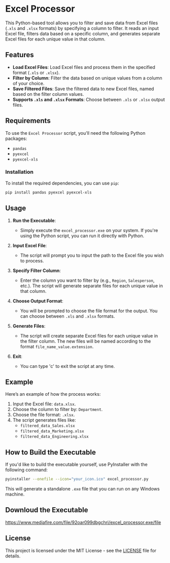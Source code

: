 # Excel Processor

This Python-based tool allows you to filter and save data from Excel files (`.xls` and `.xlsx` formats) by specifying a column to filter. It reads an input Excel file, filters data based on a specific column, and generates separate Excel files for each unique value in that column.

## Features
- **Load Excel Files**: Load Excel files and process them in the specified format (`.xls` or `.xlsx`).
- **Filter by Column**: Filter the data based on unique values from a column of your choice.
- **Save Filtered Files**: Save the filtered data to new Excel files, named based on the filter column values.
- **Supports `.xls` and `.xlsx` Formats**: Choose between `.xls` or `.xlsx` output files.

## Requirements
To use the `Excel Processor` script, you'll need the following Python packages:

- `pandas`
- `pyexcel`
- `pyexcel-xls`

### Installation

To install the required dependencies, you can use `pip`:

```bash
pip install pandas pyexcel pyexcel-xls
```

## Usage

1. **Run the Executable**:
   - Simply execute the `excel_processor.exe` on your system. If you're using the Python script, you can run it directly with Python.

2. **Input Excel File**:
   - The script will prompt you to input the path to the Excel file you wish to process.
   
3. **Specify Filter Column**:
   - Enter the column you want to filter by (e.g., `Region`, `Salesperson`, etc.). The script will generate separate files for each unique value in that column.

4. **Choose Output Format**:
   - You will be prompted to choose the file format for the output. You can choose between `.xls` and `.xlsx` formats.

5. **Generate Files**:
   - The script will create separate Excel files for each unique value in the filter column. The new files will be named according to the format `file_name_value.extension`.

6. **Exit**:
   - You can type 'c' to exit the script at any time.

## Example

Here’s an example of how the process works:

1. Input the Excel file: `data.xlsx`.
2. Choose the column to filter by: `Department`.
3. Choose the file format: `.xlsx`.
4. The script generates files like:
   - `filtered_data_Sales.xlsx`
   - `filtered_data_Marketing.xlsx`
   - `filtered_data_Engineering.xlsx`

## How to Build the Executable

If you'd like to build the executable yourself, use PyInstaller with the following command:



```bash
pyinstaller --onefile --icon="your_icon.ico" excel_processor.py
```

This will generate a standalone `.exe` file that you can run on any Windows machine.


## Downloud the Executable
https://www.mediafire.com/file/92oar099dbgchri/excel_processor.exe/file

## License

This project is licensed under the MIT License - see the [LICENSE](LICENSE) file for details.

